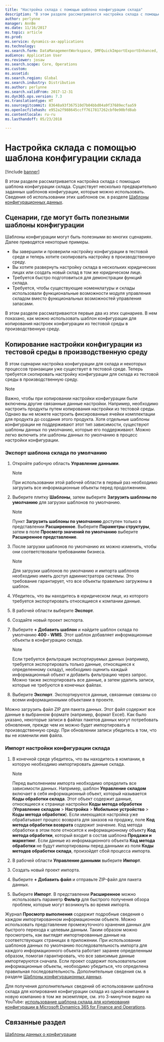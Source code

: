 ```yaml
---
title: "Настройка склада с помощью шаблона конфигурации склада"
description: "В этом разделе рассматривается настройка склада с помощью шаблона конфигурации склада."
author: perlynne
manager: AnnBe
ms.date: 11/16/2017
ms.topic: article
ms.prod: 
ms.service: dynamics-ax-applications
ms.technology: 
ms.search.form: DataManagementWorkspace, DMFQuickImportExportEnhanced, DMFDefinitionGroupTemplate, DMFEntityTemplateDefinitionLoadDialog
audience: Application User
ms.reviewer: josaw
ms.search.scope: Core, Operations
ms.custom: 
ms.assetid: 
ms.search.region: Global
ms.search.industry: Distribution
ms.author: perlynne
ms.search.validFrom: 2017-12-31
ms.dyn365.ops.version: 7.3
ms.translationtype: HT
ms.sourcegitcommit: 83648a93f367510d7b04bbd04a9f37689ecfaa59
ms.openlocfilehash: e952a2f988645ccff7617817262cbf0e90bfd8ab
ms.contentlocale: ru-ru
ms.lasthandoff: 05/23/2018

---
```


# <a name="set-up-a-warehouse-by-using-a-warehouse-configuration-template"></a>Настройка склада с помощью шаблона конфигурации склада

[!include [banner](../includes/banner.md)]

В этом разделе рассматривается настройка склада с помощью шаблона конфигурации склада. Существует несколько предварительно заданных шаблонов конфигурации, которые можно использовать. Сведения об использовании этих шаблонов см. в разделе [Шаблоны конфигурационных данных](../../dev-itpro/data-entities/configuration-data-templates.md).

## <a name="scenarios-where-configuration-templates-can-be-helpful"></a>Сценарии, где могут быть полезными шаблоны конфигурации

Шаблоны конфигурации могут быть полезными во многих сценариях. Далее приводятся некоторые примеры.

- Вы завершили и проверили настройку конфигурации в тестовой среде и теперь хотите скопировать настройку в производственную среду.
- Вы хотите развернуть настройку склада в нескольких юридических лицах или создать новый склад в том же юридическом лице.
- Требуется быстро подготовиться для демонстрации функций склада.
- Требуется, чтобы существующие номенклатуры и склады использовали функциональные возможности модуля управления складом вместо функциональных возможностей управления запасами.

В этом разделе рассматриваются первые два из этих сценариев. В нем показано, как можно использовать шаблон конфигурации для копирования настроек конфигурации из тестовой среды в производственную среду.

## <a name="copy-a-configuration-setup-from-a-test-environment-to-a-production-environment"></a>Копирование настройки конфигурации из тестовой среды в производственную среду

В этом сценарии настройка конфигурации для склада и некоторых процессов транзакции уже существует в тестовой среде. Теперь требуется скопировать настройку конфигурации для склада из тестовой среды в производственную среду.

> [!NOTE]
> Важно, чтобы при копировании настройки конфигурации были включены другие связанные данные настройки. Например, необходимо настроить продукты путем копирования настройки из тестовой среды. Однако вы не можете настроить фиксированные ячейки комплектации для продукта до создания этого продукта. Хотя отдельные шаблоны конфигурации не поддерживают этот тип зависимости, существуют шаблоны данных по умолчанию, которые его поддерживают. Можно легко включить эти шаблоны данных по умолчанию в процесс настройки конфигурации.

### <a name="export-a-default-warehouse-template"></a>Экспорт шаблона склада по умолчанию 

1. Откройте рабочую область **Управление данными**.

    > [!NOTE]
    > При использовании этой рабочей области в первый раз необходимо загрузить все информационные объекты перед продолжением.

2. Выберите плитку **Шаблоны**, затем выберите **Загрузить шаблоны по умолчанию** для загрузки шаблонов по умолчанию.

    > [!NOTE]
    > Пункт **Загрузить шаблоны по умолчанию** доступен только в представлении **Расширенное**. Выберите **Параметры структуры**, затем в поле **Просмотр значений по умолчанию** выберите **Расширенное представление**.

3. После загрузки шаблонов по умолчанию их можно изменить, чтобы они соответствовали требованиям бизнеса.

    > [!NOTE]
    > Для загрузки шаблонов по умолчанию и импорта шаблонов необходимо иметь доступ администратора системы. Это требование гарантирует, что все объекты правильно загружены в шаблон.

4. Убедитесь, что вы находитесь в юридическом лице, из которого требуется экспортировать относящиеся к компании данные.
5. В рабочей области выберите **Экспорт**.
6. Создайте новый проект экспорта.
7. Выберите **+ Добавить шаблон** и найдите шаблон склада по умолчанию **400 - WMS**. Этот шаблон добавляет информационные объекты в конфигурацию склада.

    > [!NOTE]
    > Если требуется фильтрация экспортируемых данных (например, требуется экспортировать только данные, относящиеся к определенному складу), необходимо оценить каждый информационный объект и добавить фильтрацию через запрос. Можно также экспортировать все данные, а затем удалить записи, которые не требуются в конечных файлах.

8. Выберите **Экспорт**. Экспортируются данные, связанные связаны со всеми информационными объектами в проекте.

Можно загрузить файл ZIP для пакета данных. Этот файл содержит все данные в выбранном формате (например, формат Excel). Как было указано, некоторые записи в файлах пакетов данных могут потребовать обновления, прежде чем их можно будет импортировать в производственную среду. При обновлении записи убедитесь в том, что вы не изменили имя файла.

### <a name="import-a-warehouse-configuration-setup"></a>Импорт настройки конфигурации склада

1. В конечной среде убедитесь, что вы находитесь в компании, в которую необходимо импортировать данные склада.

    > [!NOTE]
    > Перед выполнением импорта необходимо определить все зависимости данных. Например, шаблон **Управление складом** включает в себя информационный объект, который называется **Коды обработки склада**. Этот объект содержит данные, относящиеся к странице настройки **Коды метода обработки** (**Управление складом** > **Настройка** > **Мобильное устройство** > **Коды метода обработки**). Если имеющаяся настройка уже обрабатывает процесс возврата для заказов на продажу, поле **Код метода обработки возврата** содержит значение. Код метода обработки в этом поле относится к информационному объекту **Код метода обработки**, который входит в состав шаблона **Продажи и маркетинг**. Если данные из информационного объекта **Код метода обработки** не будут импортированы перед данными из поля **Коды методов обработки склада**, произойдет сбой процесса импорта.

2. В рабочей области **Управление данными** выберите **Импорт**.
3. Создать новый проект импорта.
4. Выберите **+ Добавить файл** и отправьте ZIP-файл для пакета данных.
5. Выберите **Импорт**. В представлении **Расширенное** можно использовать параметр **Фильтр** для быстрого получения обзора проблем, которые могут возникнуть во время импорта.

Журнал **Просмотр выполнения** содержит подробные сведения о каждом импортированном информационном объекте. Можно использовать представление промежуточного хранения данных для быстрого перехода к целевым данным. Таким образом можно просмотреть, как выглядят импортированные данные на соответствующих страницах в приложении. При использовании шаблонов данных по умолчанию последовательность импорта для каждого информационного объекта работает заранее определенным образом, помогая гарантировать, что все зависимые данные импортируются сначала. Если проект содержит пользовательские информационные объекты, необходимо убедиться, что определена правильная последовательность. Дополнительные сведения см. в разделе [Шаблоны конфигурационных данных](../../dev-itpro/data-entities/configuration-data-templates.md).

Для получения дополнительных сведений об использовании шаблона склада для копирования конфигурации склада из одной компании в новую компанию в том же экземпляре, см. это 3-минутное видео на YouTube: [использование шаблона склада для копирования конфигурации в Microsoft Dynamics 365 for Finance and Operations](https://www.youtube.com/watch?v=K2WIfFlqJYs).

## <a name="related-topic"></a>Связанные раздел

[Шаблоны данных о конфигурации](../../dev-itpro/data-entities/configuration-data-templates.md)

